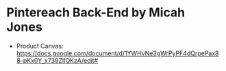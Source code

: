 # Pintereach Back-End by Micah Jones

- Product Canvas: https://docs.google.com/document/d/1YWHvNe3gWrPyPF4dQrpePax88-pKx0Y_x739ZlIQKzA/edit# 